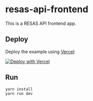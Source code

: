 # resas-api-frontend

This is a RESAS API frontend app.

## Deploy

Deploy the example using [Vercel](https://vercel.com):

[![Deploy with Vercel](https://vercel.com/button)](https://vercel.com/import/project?template=https://github.com/vercel/next.js/tree/canary/examples/with-typescript)

## Run

```
yarn install
yarn run dev
```
